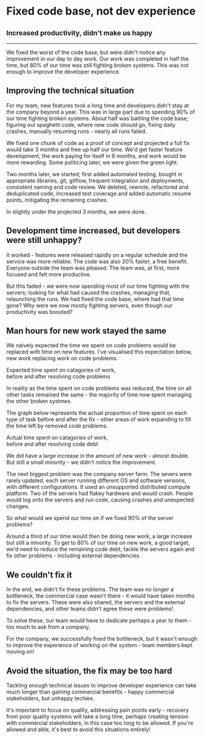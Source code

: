 <script src="https://cdnjs.cloudflare.com/ajax/libs/Chart.js/2.9.4/Chart.min.js"></script>
<script src="https://cdnjs.cloudflare.com/ajax/libs/patternomaly/1.3.2/patternomaly.js"></script>
<script src="tech_debt_js_graphs/bar_chart.js"></script>

# Fixed code base, not dev experience

## <small>Increased productivity, didn't make us happy</small>

___

We fixed the worst of the code base, but were didn't notice any improvement in our day to day work. Our work was completed in half the time, but 80% of our time was still fighting broken systems. This was not enough to improve the developer experience.

## Improving the technical situation

For my team, new features took a long time and developers didn't stay at the company beyond a year. This was in large part due to spending 90% of our time fighting broken systems. About half was battling the code base; figuring out spaghetti code, where new code should go, fixing daily crashes, manually resuming runs - nearly all runs failed.

We fixed one chunk of code as a proof of concept and projected a full fix would take 3 months and free up half our time. We'd get faster feature development, the work paying for itself in 6 months, and work would be more rewarding. Some politicing later, we were given the green light.

Two months later, we started; first added automated testing, bought in appropriate libraries, git, gitflow, frequent integration and deployments, consistent naming and code review. We deleted, rewrote, refactored and deduplicated code, increased test coverage and added automatic resume points, mitigating the remaining crashes.

In slightly under the projected 3 months, we were done.

## Development time increased, but developers were still unhappy?

It worked - features were released rapidly on a regular schedule and the service was more reliable. The code was also 20% faster, a free benefit. Everyone outside the team was pleased. The team was, at first, more focused and felt more productive. 

But this faded - we were now spending most of our time fighting with the servers; looking for what had caused the crashes, managing that, relaunching the runs. We had fixed the code base, where had that time gone? Why were we now mostly fighting servers, even though our productivity was boosted?

## Man hours for new work stayed the same

We naively expected the time we spent on code problems would be replaced with time on new features. I've visualised this expectation below, new work replacing work on code problems.

<p class=plot-title>Expected time spent on catagories of work, <br>before and after resolving code problems</p>

<canvas id="bar_expected" class="plot"></canvas>
<script>draw_chart("bar_expected", 'After (Expected)', [40, 40], [50, 5], [10, 55])</script>

In reality as the time spent on code problems was reduced, the time on all other tasks remained the same - the majority of time now spent managing the other broken systmes.

The graph below represents the actual proportion of time spent on each type of task before and after the fix - other areas of work expanding to fill the time left by removed code problems.

<p class=plot-title>Actual time spent on catagories of work, <br>before and after resolving code debt</p>
<canvas id="bar_actual" class="plot"></canvas>
<script>draw_chart("bar_actual", 'After (Actual)', [40, 73], [50, 9], [10, 18])</script>

We did have a large increase in the amount of new work - almost double. But still a small minority - we didn't notice the improvement.

The next biggest problem was the company server farm. The severs were rarely updated, each server running different OS and software versions, with different configurations. It used an unsupported distributed compute platform. Two of the servers had flakey hardware and would crash. People would log onto the servers and run code, causing crashes and unexpected changes.

So what would we spend our time on if we fixed 90% of the server problems?

<canvas id="bar_servers" class="plot"></canvas>
<script>draw_chart("bar_servers", 'After (Actual)', [18, 36], [9, 18], [18, 36], [55, 10])</script>

Around a third of our time would then be doing new work, a large increase but still a minority. To get to 80% of our time on new work, a good target, we'd need to reduce the remaining code debt, tackle the servers again and fix other problems - including external dependencies.

## We couldn't fix it

In the end, we didn't fix these problems. The team was no longer a bottleneck, the commercial case wasn't there - it would have taken months to fix the servers. These were also shared, the servers and the external dependencies, and other teams didn't agree these were problems!

To solve these, our team would have to dedicate perhaps a year to them - too much to ask from a company. 

For the company, we successfully fixed the bottleneck, but it wasn't enough to improve the experience of working on the system - team members kept moving on!

## Avoid the situation, the fix may be too hard

Tackling enough technical issues to improve developer experience can take much longer than gaining commercial benefits - happy commercial stakeholders, but unhappy techies.

It's important to focus on quality, addressing pain points early - recovery from poor quality systems will take a long time, perhaps creating tension with commercial stakeholders, in this case too long to be allowed. If you're allowed and able, it's best to avoid this situations entirely!
